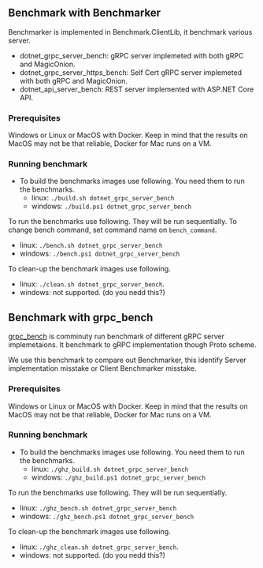## Benchmark with Benchmarker

Benchmarker is implemented in Benchmark.ClientLib, it benchmark various server.

* dotnet_grpc_server_bench: gRPC server implemeted with both gRPC and MagicOnion.
* dotnet_grpc_server_https_bench: Self Cert gRPC server implemeted with both gRPC and MagicOnion.
* dotnet_api_server_bench: REST server implemented with ASP.NET Core API.

### Prerequisites

Windows or Linux or MacOS with Docker. Keep in mind that the results on MacOS may not be that reliable, Docker for Mac runs on a VM.

### Running benchmark

* To build the benchmarks images use following. You need them to run the benchmarks.
  * linux: `./build.sh dotnet_grpc_server_bench`
  * windows: `./build.ps1 dotnet_grpc_server_bench`

To run the benchmarks use following. They will be run sequentially. To change bench command, set command name on `bench_command`.
  * linux: `./bench.sh dotnet_grpc_server_bench`
  * windows: `./bench.ps1 dotnet_grpc_server_bench`

To clean-up the benchmark images use following.
  * linux: `./clean.sh dotnet_grpc_server_bench`.
  * windows: not supported. (do you nedd this?)


## Benchmark with grpc_bench

[grpc_bench](https://github.com/LesnyRumcajs/grpc_bench) is comminuty run benchmark of different gRPC server implemetaions.
It benchmark to gRPC implementation though Proto scheme.

We use this benchmark to compare out Benchmarker, this identify Server implementation misstake or Client Benchmarker misstake.

### Prerequisites

Windows or Linux or MacOS with Docker. Keep in mind that the results on MacOS may not be that reliable, Docker for Mac runs on a VM.

### Running benchmark

* To build the benchmarks images use following. You need them to run the benchmarks.
  * linux: `./ghz_build.sh dotnet_grpc_server_bench`
  * windows: `./ghz_build.ps1 dotnet_grpc_server_bench`

To run the benchmarks use following. They will be run sequentially.
  * linux: `./ghz_bench.sh dotnet_grpc_server_bench`
  * windows: `./ghz_bench.ps1 dotnet_grpc_server_bench`

To clean-up the benchmark images use following.
  * linux: `./ghz_clean.sh dotnet_grpc_server_bench`.
  * windows: not supported. (do you nedd this?)
